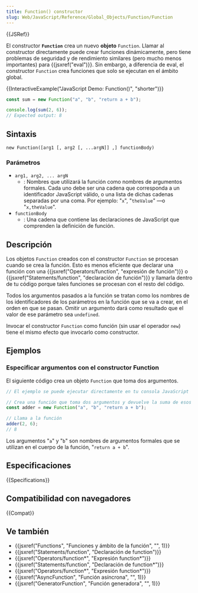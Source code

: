 ```yaml
---
title: Function() constructor
slug: Web/JavaScript/Reference/Global_Objects/Function/Function
---
```


{{JSRef}}

El constructor **`Function`** crea un nuevo **objeto** `Function`. Llamar al constructor directamente puede crear funciones dinámicamente, pero tiene problemas de seguridad y de rendimiento similares (pero mucho menos importantes) para {{jsxref("eval")}}. Sin embargo, a diferencia de eval, el constructor `Function` crea funciones que solo se ejecutan en el ámbito global.

{{InteractiveExample("JavaScript Demo: Function()", "shorter")}}

```js interactive-example
const sum = new Function("a", "b", "return a + b");

console.log(sum(2, 6));
// Expected output: 8
```

## Sintaxis

```
new Function([arg1 [, arg2 [, ...argN]] ,] functionBody)
```

### Parámetros

- `arg1, arg2, ... argN`
  - : Nombres que utilizará la función como nombres de argumentos formales. Cada uno debe ser una cadena que corresponda a un identificador JavaScript válido, o una lista de dichas cadenas separadas por una coma. Por ejemplo: "`x`", "`theValue`" —o "`x,theValue`".
- `functionBody`
  - : Una cadena que contiene las declaraciones de JavaScript que comprenden la definición de función.

## Descripción

Los objetos `Function` creados con el constructor `Function` se procesan cuando se crea la función. Esto es menos eficiente que declarar una función con una {{jsxref("Operators/function", "expresión de función")}} o {{jsxref("Statements/function", "declaración de función")}} y llamarla dentro de tu código porque tales funciones se procesan con el resto del código.

Todos los argumentos pasados a la función se tratan como los nombres de los identificadores de los parámetros en la función que se va a crear, en el orden en que se pasan. Omitir un argumento dará como resultado que el valor de ese parámetro sea `undefined`.

Invocar el constructor `Function` como función (sin usar el operador `new`) tiene el mismo efecto que invocarlo como constructor.

## Ejemplos

### Especificar argumentos con el constructor Function

El siguiente código crea un objeto `Function` que toma dos argumentos.

```js
// El ejemplo se puede ejecutar directamente en tu consola JavaScript

// Crea una función que toma dos argumentos y devuelve la suma de esos argumentos
const adder = new Function("a", "b", "return a + b");

// Llama a la función
adder(2, 6);
// 8
```

Los argumentos "`a`" y "`b`" son nombres de argumentos formales que se utilizan en el cuerpo de la función, "`return a + b`".

## Especificaciones

{{Specifications}}

## Compatibilidad con navegadores

{{Compat}}

## Ve también

- {{jsxref("Functions", "Funciones y ámbito de la función", "", 1)}}
- {{jsxref("Statements/function", "Declaración de function")}}
- {{jsxref("Operators/function*", "Expresión function*")}}
- {{jsxref("Statements/function", "Declaración de function*")}}
- {{jsxref("Operators/function*", "Expresión function*")}}
- {{jsxref("AsyncFunction", "Función asíncrona", "", 1)}}
- {{jsxref("GeneratorFunction", "Función generadora", "", 1)}}
